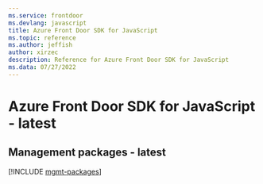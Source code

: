 ```yaml
---
ms.service: frontdoor
ms.devlang: javascript
title: Azure Front Door SDK for JavaScript
ms.topic: reference
ms.author: jeffish
author: xirzec
description: Reference for Azure Front Door SDK for JavaScript
ms.data: 07/27/2022
---
```

# Azure Front Door SDK for JavaScript - latest

## Management packages - latest
[!INCLUDE [mgmt-packages](front-door-mgmt-index.md)]